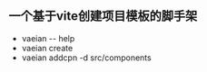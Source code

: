 ## 一个基于vite创建项目模板的脚手架

- vaeian -- help
- vaeian create <project>
- vaeian addcpn <name> -d src/components
